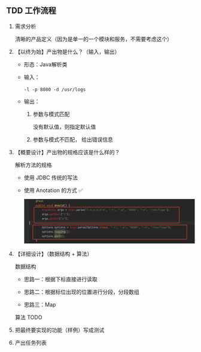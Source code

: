 ## TDD 工作流程

1. 需求分析

   清晰的产品定义（因为是单一的一个模块和服务，不需要考虑这个）

2. 【以终为始】产出物是什么？（输入，输出）

   * 形态：Java解析类

   * 输入：

     `-l -p 8080 -d /usr/logs`

   * 输出：

     1. 参数与模式匹配

        没有默认值，则指定默认值

     2. 参数与模式不匹配， 给出错误信息

3. 【概要设计】产出物的规格应该是什么样的？

   解析方法的规格

   * 使用 JDBC 传统的写法 

   * 使用 Anotation 的方式 ✅
     

     ![image-20240926073603756](./img/image-20240926073603756-1020840.png)

4. 【详细设计】（数据结构 + 算法）

   数据结构

   * 思路一：根据下标直接进行读取

   * 思路二：根据标位出现的位置进行分段，分段数组

   * 思路三：Map

   算法 TODO

5. 把最终要实现的功能（样例）写成测试

6. 产出任务列表













